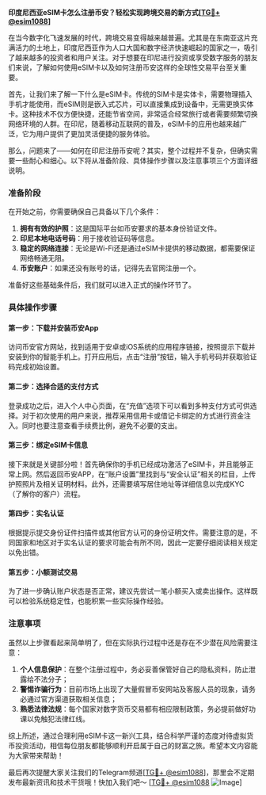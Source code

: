 **印度尼西亚eSIM卡怎么注册币安？轻松实现跨境交易的新方式[[TG💪+ @esim1088](https://t.me/s/esim1088)]**

在当今数字化飞速发展的时代，跨境交易变得越来越普遍。尤其是在东南亚这片充满活力的土地上，印度尼西亚作为人口大国和数字经济快速崛起的国家之一，吸引了越来越多的投资者和用户关注。对于想要在印尼进行投资或享受数字服务的朋友们来说，了解如何使用eSIM卡以及如何注册币安这样的全球性交易平台至关重要。

首先，让我们来了解一下什么是eSIM卡。传统的SIM卡是实体卡，需要物理插入手机才能使用，而eSIM则是嵌入式芯片，可以直接集成到设备中，无需更换实体卡。这种技术不仅方便快捷，还能节省空间，非常适合经常旅行或者需要频繁切换网络环境的人群。在印尼，随着移动互联网的普及，eSIM卡的应用也越来越广泛，它为用户提供了更加灵活便捷的服务体验。

那么，问题来了——如何在印尼注册币安呢？其实，整个过程并不复杂，但确实需要一些耐心和细心。以下将从准备阶段、具体操作步骤以及注意事项三个方面详细说明。

### 准备阶段

在开始之前，你需要确保自己具备以下几个条件：

1. **拥有有效的护照**：这是国际平台如币安要求的基本身份验证文件。
2. **印尼本地电话号码**：用于接收验证码等信息。
3. **稳定的网络连接**：无论是Wi-Fi还是通过eSIM卡提供的移动数据，都需要保证网络畅通无阻。
4. **币安账户**：如果还没有账号的话，记得先去官网注册一个。

准备好这些基础条件后，我们就可以进入正式的操作环节了。

### 具体操作步骤

#### 第一步：下载并安装币安App
访问币安官方网站，找到适用于安卓或iOS系统的应用程序链接，按照提示下载并安装到你的智能手机上。打开应用后，点击“注册”按钮，输入手机号码并获取验证码完成初始设置。

#### 第二步：选择合适的支付方式
登录成功之后，进入个人中心页面，在“充值”选项下可以看到多种支付方式可供选择。对于初次使用的用户来说，推荐采用信用卡或借记卡绑定的方式进行资金注入。同时也要注意查看手续费比例，避免不必要的支出。

#### 第三步：绑定eSIM卡信息
接下来就是关键部分啦！首先确保你的手机已经成功激活了eSIM卡，并且能够正常上网。然后返回币安APP，在“账户设置”里找到与“安全认证”相关的栏目，上传护照照片及相关证明材料。此外，还需要填写居住地址等详细信息以完成KYC（了解你的客户）流程。

#### 第四步：实名认证
根据提示提交身份证件扫描件或其他官方认可的身份证明文件。需要注意的是，不同国家和地区对于实名认证的要求可能会有所不同，因此一定要仔细阅读相关规定以免出错。

#### 第五步：小额测试交易
为了进一步确认账户状态是否正常，建议先尝试一笔小额买入或卖出操作。这样既可以检验系统稳定性，也能积累一些实际操作经验。

### 注意事项

虽然以上步骤看起来简单明了，但在实际执行过程中还是存在不少潜在风险需要注意：

1. **个人信息保护**：在整个注册过程中，务必妥善保管好自己的隐私资料，防止泄露给不法分子；
2. **警惕诈骗行为**：目前市场上出现了大量假冒币安网站及客服人员的现象，请务必通过官方渠道获取相关信息；
3. **熟悉法律法规**：每个国家对数字货币交易都有相应限制政策，务必提前做好功课以免触犯法律红线。

综上所述，通过合理利用eSIM卡这一新兴工具，结合科学严谨的态度对待虚拟货币投资活动，相信每位朋友都能够顺利开启属于自己的财富之旅。希望本文内容能为大家带来帮助！

最后再次提醒大家关注我们的Telegram频道[[TG💪+ @esim1088](https://t.me/s/esim1088)]，那里会不定期发布最新资讯和技术干货哦！快加入我们吧～ [[TG💪+ @esim1088](https://t.me/s/esim1088) ![Image](https://i.postimg.cc/4NQfJmqS/Snipaste-2025-05-13-00-14-12.png)]
